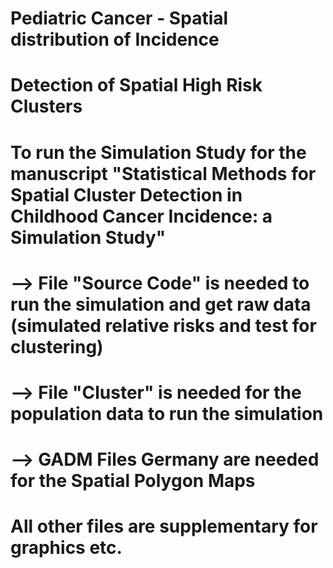 # Pediatric Cancer - Spatial distribution of Incidence 
# Detection of Spatial High Risk Clusters 


# To run the Simulation Study for the manuscript "Statistical Methods for Spatial Cluster Detection in Childhood Cancer Incidence: a Simulation Study"
# --> File "Source Code" is needed to run the simulation and get raw data (simulated relative risks and test for clustering)
# --> File "Cluster" is needed for the population data to run the simulation
# --> GADM Files Germany are needed for the Spatial Polygon Maps
# All other files are supplementary for graphics etc. 
